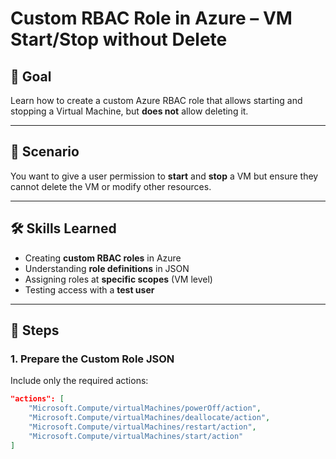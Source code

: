 # Custom RBAC Role in Azure – VM Start/Stop without Delete

## 📌 Goal
Learn how to create a custom Azure RBAC role that allows starting and stopping a Virtual Machine, but **does not** allow deleting it.

---

## 🎯 Scenario
You want to give a user permission to **start** and **stop** a VM but ensure they cannot delete the VM or modify other resources.

---

## 🛠 Skills Learned
- Creating **custom RBAC roles** in Azure
- Understanding **role definitions** in JSON
- Assigning roles at **specific scopes** (VM level)
- Testing access with a **test user**

---

## 📝 Steps

### 1. Prepare the Custom Role JSON
Include only the required actions:
```json
"actions": [
    "Microsoft.Compute/virtualMachines/powerOff/action",
    "Microsoft.Compute/virtualMachines/deallocate/action",
    "Microsoft.Compute/virtualMachines/restart/action",
    "Microsoft.Compute/virtualMachines/start/action"
]
